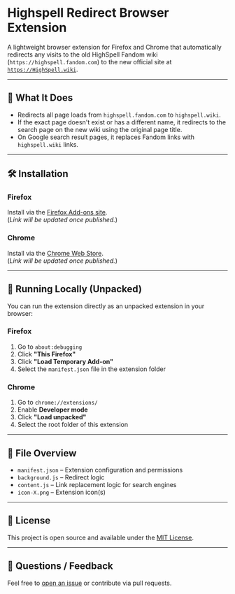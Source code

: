 # Highspell Redirect Browser Extension

A lightweight browser extension for Firefox and Chrome that automatically redirects any visits to the old HighSpell Fandom wiki (`https://highspell.fandom.com`) to the new official site at [`https://HighSpell.wiki`](https://highspell.wiki).

---

## 🔄 What It Does

- Redirects all page loads from `highspell.fandom.com` to `highspell.wiki`.
- If the exact page doesn't exist or has a different name, it redirects to the search page on the new wiki using the original page title.
- On Google search result pages, it replaces Fandom links with `highspell.wiki` links.

---

## 🛠 Installation

### Firefox

Install via the [Firefox Add-ons site](https://addons.mozilla.org/en-US/firefox/addon/highspell-wiki-redirector/).  
(*Link will be updated once published.*)

### Chrome

Install via the [Chrome Web Store](#).  
(*Link will be updated once published.*)

---

## 🧪 Running Locally (Unpacked)

You can run the extension directly as an unpacked extension in your browser:

### Firefox
1. Go to `about:debugging`
2. Click **"This Firefox"**
3. Click **"Load Temporary Add-on"**
4. Select the `manifest.json` file in the extension folder

### Chrome
1. Go to `chrome://extensions/`
2. Enable **Developer mode**
3. Click **"Load unpacked"**
4. Select the root folder of this extension

---

## 📁 File Overview

- `manifest.json` – Extension configuration and permissions
- `background.js` – Redirect logic
- `content.js` – Link replacement logic for search engines
- `icon-X.png` – Extension icon(s)

---

## 📝 License

This project is open source and available under the [MIT License](https://github.com/SpegalDev/HighSpell-Wiki-Redirector/blob/main/LICENSE).

---

## 💬 Questions / Feedback

Feel free to [open an issue](https://github.com/SpegalDev/HighSpell-Wiki-Redirector/issues) or contribute via pull requests.
